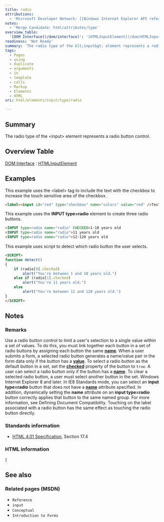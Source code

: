 ```yaml
---
title: radio
attributions:
  - 'Microsoft Developer Network: [[Windows Internet Explorer API reference](http://msdn.microsoft.com/en-us/library/ie/hh828809%28v=vs.85%29.aspx) Article]'
notes:
  - 'Merge Candidate: html/attributes/type'
overview_table:
  '[DOM Interface](/dom/interface)': '[HTMLInputElement](/dom/HTMLInputElement)'
readiness: 'Not Ready'
summary: 'The radio type of the &lt;input&gt; element represents a radio button control.'
tags:
  - Pages
  - using
  - duplicate
  - arguments
  - in
  - template
  - calls
  - Markup
  - Elements
  - HTML
uri: html/elements/input/type/radio

---
```

## <span>Summary</span>

The radio type of the &lt;input&gt; element represents a radio button control.

## <span>Overview Table</span>

[DOM Interface](/dom/interface)
:   [HTMLInputElement](/dom/HTMLInputElement)

## <span>Examples</span>

This example uses the \<label\> tag to include the text with the checkbox to increase the touch sensitive area of the checkbox.

``` html
<label><input id="red" type="checkbox" name="colors" value="red" />Text</label>
```

This example uses the **INPUT type=radio** element to create three radio buttons.

``` html
<INPUT type=radio name="radio" CHECKED>1-10 years old
<INPUT type=radio name="radio">11 years old
<INPUT type=radio name="radio">12-120 years old
```

This example uses script to detect which radio button the user selects.

``` html
<SCRIPT>
function detect()
{
    if (radio[0].checked)
        alert("You're between 1 and 10 years old.")
    else if (radio[1].checked)
        alert("You're 11 years old.")
    else
        alert("You're between 12 and 120 years old.")
}
</SCRIPT>
```

## <span>Notes</span>

### <span>Remarks</span>

Use a radio button control to limit a user's selection to a single value within a set of values. To do this, you must link together each button in a set of radio buttons by assigning each button the same [**name**](/html/attributes/name). When a user submits a form, a selected radio button generates a name/value pair in the form data only if the button has a [**value**](/html/attributes/value_(select,_option_element)). To select a radio button as the default button in a set, set the [**checked**](/html/attributes/checked) property of the button to `true`. A user can select a radio button only if the button has a [**name**](/html/attributes/name). To clear a selected radio button, a user must select another button in the set. Windows Internet Explorer 8 and later. In IE8 Standards mode, you can select an **input type=radio** button that does not have a [**name**](/html/attributes/name) attribute specified. In addition, dynamically setting the **name** attribute on an **input type=radio** button correctly applies that button to the same named group. For more information, see Defining Document Compatibility. Touching on the label associated with a radio button has the same effect as touching the radio button directly.

### <span>Standards information</span>

-   [HTML 4.01 Specification](http://go.microsoft.com/fwlink/p/?linkid=25320), Section 17.4

### <span>HTML information</span>

{

## <span>See also</span>

### <span>Related pages (MSDN)</span>

-   `Reference`
-   `input`
-   `Conceptual`
-   `Introduction to Forms`
